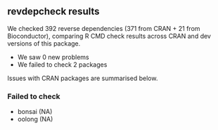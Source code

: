 ## revdepcheck results

We checked 392 reverse dependencies (371 from CRAN + 21 from Bioconductor), comparing R CMD check results across CRAN and dev versions of this package.

 * We saw 0 new problems
 * We failed to check 2 packages

Issues with CRAN packages are summarised below.

### Failed to check

* bonsai (NA)
* oolong (NA)
